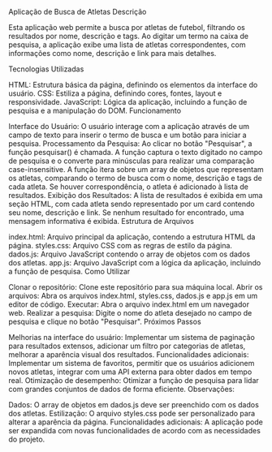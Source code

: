 
Aplicação de Busca de Atletas
Descrição

Esta aplicação web permite a busca por atletas de futebol, filtrando os resultados por nome, descrição e tags. Ao digitar um termo na caixa de pesquisa, a aplicação exibe uma lista de atletas correspondentes, com informações como nome, descrição e link para mais detalhes.

Tecnologias Utilizadas

HTML: Estrutura básica da página, definindo os elementos da interface do usuário.
CSS: Estiliza a página, definindo cores, fontes, layout e responsividade.
JavaScript: Lógica da aplicação, incluindo a função de pesquisa e a manipulação do DOM.
Funcionamento

Interface do Usuário: O usuário interage com a aplicação através de um campo de texto para inserir o termo de busca e um botão para iniciar a pesquisa.
Processamento da Pesquisa:
Ao clicar no botão "Pesquisar", a função pesquisar() é chamada.
A função captura o texto digitado no campo de pesquisa e o converte para minúsculas para realizar uma comparação case-insensitive.
A função itera sobre um array de objetos que representam os atletas, comparando o termo de busca com o nome, descrição e tags de cada atleta.
Se houver correspondência, o atleta é adicionado à lista de resultados.
Exibição dos Resultados:
A lista de resultados é exibida em uma seção HTML, com cada atleta sendo representado por um card contendo seu nome, descrição e link.
Se nenhum resultado for encontrado, uma mensagem informativa é exibida.
Estrutura de Arquivos

index.html: Arquivo principal da aplicação, contendo a estrutura HTML da página.
styles.css: Arquivo CSS com as regras de estilo da página.
dados.js: Arquivo JavaScript contendo o array de objetos com os dados dos atletas.
app.js: Arquivo JavaScript com a lógica da aplicação, incluindo a função de pesquisa.
Como Utilizar

Clonar o repositório: Clone este repositório para sua máquina local.
Abrir os arquivos: Abra os arquivos index.html, styles.css, dados.js e app.js em um editor de código.
Executar: Abra o arquivo index.html em um navegador web.
Realizar a pesquisa: Digite o nome do atleta desejado no campo de pesquisa e clique no botão "Pesquisar".
Próximos Passos

Melhorias na interface do usuário: Implementar um sistema de paginação para resultados extensos, adicionar um filtro por categorias de atletas, melhorar a aparência visual dos resultados.
Funcionalidades adicionais: Implementar um sistema de favoritos, permitir que os usuários adicionem novos atletas, integrar com uma API externa para obter dados em tempo real.
Otimização de desempenho: Otimizar a função de pesquisa para lidar com grandes conjuntos de dados de forma eficiente.
Observações:

Dados: O array de objetos em dados.js deve ser preenchido com os dados dos atletas.
Estilização: O arquivo styles.css pode ser personalizado para alterar a aparência da página.
Funcionalidades adicionais: A aplicação pode ser expandida com novas funcionalidades de acordo com as necessidades do projeto.
